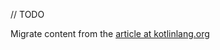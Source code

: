 [//]: # (title: Create a multiplatform library)

// TODO

Migrate content from the [article at kotlinlang.org](https://kotlinlang.org/docs/multiplatform-library.html)
